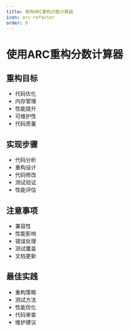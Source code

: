 ```yaml
---
title: 使用ARC重构分数计算器
icon: arc-refactor
order: 9
---
```


# 使用ARC重构分数计算器

## 重构目标
- 代码优化
- 内存管理
- 性能提升
- 可维护性
- 代码质量

## 实现步骤
- 代码分析
- 重构设计
- 代码修改
- 测试验证
- 性能评估

## 注意事项
- 兼容性
- 性能影响
- 错误处理
- 测试覆盖
- 文档更新

## 最佳实践
- 重构策略
- 测试方法
- 性能优化
- 代码审查
- 维护建议
